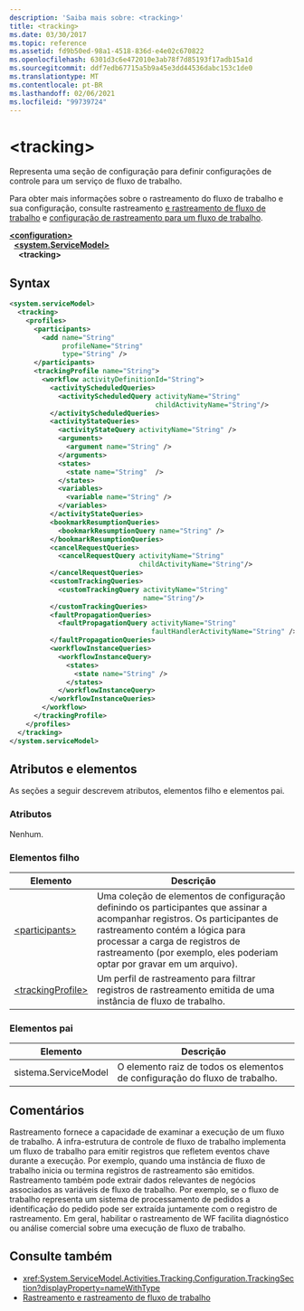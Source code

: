 ```yaml
---
description: 'Saiba mais sobre: <tracking>'
title: <tracking>
ms.date: 03/30/2017
ms.topic: reference
ms.assetid: fd9b50ed-98a1-4518-836d-e4e02c670822
ms.openlocfilehash: 6301d3c6e472010e3ab78f7d85193f17adb15a1d
ms.sourcegitcommit: ddf7edb67715a5b9a45e3dd44536dabc153c1de0
ms.translationtype: MT
ms.contentlocale: pt-BR
ms.lasthandoff: 02/06/2021
ms.locfileid: "99739724"
---
```

# \<tracking>

Representa uma seção de configuração para definir configurações de controle para um serviço de fluxo de trabalho.  
  
 Para obter mais informações sobre o rastreamento do fluxo de trabalho e sua configuração, consulte rastreamento [e rastreamento de fluxo de trabalho](../../../windows-workflow-foundation/workflow-tracking-and-tracing.md) e [configuração de rastreamento para um fluxo de trabalho](../../../windows-workflow-foundation/configuring-tracking-for-a-workflow.md).  
  
[**\<configuration>**](../configuration-element.md)\
&nbsp;&nbsp;[**\<system.ServiceModel>**](system-servicemodel-of-workflow.md)\
&nbsp;&nbsp;&nbsp;&nbsp;**\<tracking>**  
  
## <a name="syntax"></a>Syntax  
  
```xml  
<system.serviceModel>
  <tracking>
    <profiles>
      <participants>
        <add name="String"
             profileName="String"
             type="String" />
      </participants>
      <trackingProfile name="String">
        <workflow activityDefinitionId="String">
          <activityScheduledQueries>
            <activityScheduledQuery activityName="String"
                                    childActivityName="String"/>
          </activityScheduledQueries>
          <activityStateQueries>
            <activityStateQuery activityName="String" />
            <arguments>
              <argument name="String" />
            </arguments>
            <states>
              <state name="String"  />
            </states>
            <variables>
              <variable name="String" />
            </variables>
          </activityStateQueries>
          <bookmarkResumptionQueries>
            <bookmarkResumptionQuery name="String" />
          </bookmarkResumptionQueries>
          <cancelRequestQueries>
            <cancelRequestQuery activityName="String"
                                childActivityName="String"/>
          </cancelRequestQueries>
          <customTrackingQueries>
            <customTrackingQuery activityName="String"
                                 name="String"/>
          </customTrackingQueries>
          <faultPropagationQueries>
            <faultPropagationQuery activityName="String"
                                   faultHandlerActivityName="String" />
          </faultPropagationQueries>
          <workflowInstanceQueries>
            <workflowInstanceQuery>
              <states>
                <state name="String" />
              </states>
            </workflowInstanceQuery>
          </workflowInstanceQueries>
        </workflow>
      </trackingProfile>
    </profiles>
  </tracking>
</system.serviceModel>  
```  
  
## <a name="attributes-and-elements"></a>Atributos e elementos  

 As seções a seguir descrevem atributos, elementos filho e elementos pai.  
  
### <a name="attributes"></a>Atributos  

 Nenhum.  
  
### <a name="child-elements"></a>Elementos filho  
  
|Elemento|Descrição|  
|-------------|-----------------|  
|[\<participants>](participants.md)|Uma coleção de elementos de configuração definindo os participantes que assinar a acompanhar registros. Os participantes de rastreamento contém a lógica para processar a carga de registros de rastreamento (por exemplo, eles poderiam optar por gravar em um arquivo).|  
|[\<trackingProfile>](trackingprofile.md)|Um perfil de rastreamento para filtrar registros de rastreamento emitida de uma instância de fluxo de trabalho.|  
  
### <a name="parent-elements"></a>Elementos pai  
  
|Elemento|Descrição|  
|-------------|-----------------|  
|sistema.ServiceModel|O elemento raiz de todos os elementos de configuração do fluxo de trabalho.|  
  
## <a name="remarks"></a>Comentários  

 Rastreamento fornece a capacidade de examinar a execução de um fluxo de trabalho. A infra-estrutura de controle de fluxo de trabalho implementa um fluxo de trabalho para emitir registros que refletem eventos chave durante a execução. Por exemplo, quando uma instância de fluxo de trabalho inicia ou termina registros de rastreamento são emitidos. Rastreamento também pode extrair dados relevantes de negócios associados as variáveis de fluxo de trabalho. Por exemplo, se o fluxo de trabalho representa um sistema de processamento de pedidos a identificação do pedido pode ser extraída juntamente com o registro de rastreamento. Em geral, habilitar o rastreamento de WF facilita diagnóstico ou análise comercial sobre uma execução de fluxo de trabalho.  
  
## <a name="see-also"></a>Consulte também

- <xref:System.ServiceModel.Activities.Tracking.Configuration.TrackingSection?displayProperty=nameWithType>
- [Rastreamento e rastreamento de fluxo de trabalho](../../../windows-workflow-foundation/workflow-tracking-and-tracing.md)
